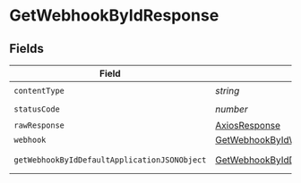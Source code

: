 # GetWebhookByIdResponse


## Fields

| Field                                                                                                   | Type                                                                                                    | Required                                                                                                | Description                                                                                             |
| ------------------------------------------------------------------------------------------------------- | ------------------------------------------------------------------------------------------------------- | ------------------------------------------------------------------------------------------------------- | ------------------------------------------------------------------------------------------------------- |
| `contentType`                                                                                           | *string*                                                                                                | :heavy_check_mark:                                                                                      | N/A                                                                                                     |
| `statusCode`                                                                                            | *number*                                                                                                | :heavy_check_mark:                                                                                      | N/A                                                                                                     |
| `rawResponse`                                                                                           | [AxiosResponse](https://axios-http.com/docs/res_schema)                                                 | :heavy_minus_sign:                                                                                      | N/A                                                                                                     |
| `webhook`                                                                                               | [GetWebhookByIdWebhook](../../models/operations/getwebhookbyidwebhook.md)                               | :heavy_minus_sign:                                                                                      | A webhook                                                                                               |
| `getWebhookByIdDefaultApplicationJSONObject`                                                            | [GetWebhookByIdDefaultApplicationJSON](../../models/operations/getwebhookbyiddefaultapplicationjson.md) | :heavy_minus_sign:                                                                                      | Error response.                                                                                         |